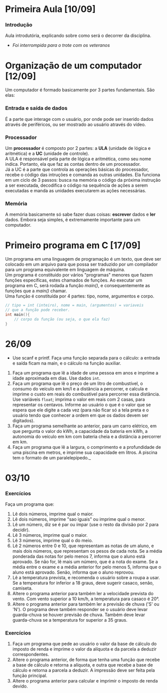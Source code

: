 # Primeira Aula [10/09]
### Introdução
Aula introdutória, explicando sobre como será o decorrer da disciplina.
* _Foi interrompida para o trote com os veteranos_

# Organização de um computador [12/09]

Um computador é formado basicamente por 3 partes fundamentais. São elas: <br>

###  Entrada e saída de dados
É a parte que interage com o usuário, por onde pode ser inserido dados através de periféricos, ou ser mostrado ao usuário através do vídeo.

### Processador
Um **processador** é composto por 2 partes: a **ULA** (unidade de lógica e aritmética) e a **UC** (unidade de controle).<br>
A ULA é responsável pela parte de lógica e aritmética, como seu nome indica. Portanto, ela que faz as contas dentro de um processador.<br>
Já a UC é a parte que controla as operações básicas do processador, recebe o código das intruções e comanda as outras unidades. Ela funciona em um ciclo de 3 passos: busca na memória o código da próxima instrução a ser executada, decodifica o código na sequência de ações a serem executadas e manda as unidades executarem as ações necessárias.

### Memória
A memória basicamente só sabe fazer duas coisas: **escrever** dados e **ler** dados. Embora seja simples, é extremamente importante para um computador.

# Primeiro programa em C [17/09]

Um programa em uma linguagem de programação é um texto, que deve ser colocado em um arquivo para que possa ser traduzido por um compilador para um programa equivalente em linguagem de máquina. <br>
Um programa é constituido por vários "programas" menores que fazem funções específicas, estes chamados de funções. Ao executar um programa em C, será rodada a função _main()_, e consequentemente as funções que a _main()_ chamar.<br>
Uma função é constituída por 4 partes: tipo, nome, argumentos e corpo.
```C
// tipo = int (inteiro), nome = main, (argumentos) = variaveis 
// que a função pode receber. 
int main(){
    // corpo da função (ou seja, o que ela faz)
}
```





# 26/09  

* Use scanf e printf. Faça uma função separada para o cálculo: a entrada e saída ficam na main, e o cálculo na função auxiliar.

1. Faça um programa que lê a idade de uma pessoa em anos e imprime a idade aproximada em dias. Use dados `int`.
2. Faça um programa que lê o preço de um litro de combustível, o consumo do veículo em km/l e a distância a percorrer, e calcula e imprime o custo em reais do combustível para percorrer essa distância. Use variáveis `float`; imprima o valor em reais com 2 casas, para representar os centavos. Informe ao usuário o que é o valor que se espera que ele digite a cada vez (para não ficar só a tela preta e o usuário tendo que conhecer a ordem em que os dados devem ser digitados).
3. Faça um programa semelhante ao anterior, para um carro elétrico, em que pergunta o valor do kWh, a capacidade da bateria em kWh, a autonomia do veículo em km com bateria cheia e a distância a percorrer em km.
4. Faça um programa que lê a largura, o comprimento e a profundidade de uma piscina em metros, e imprime sua capacidade em litros. A piscina tem o formato de um paralelepípedo._

# 03/10
### Exercícios
Faça um programa que:
1. Lê dois números, imprime qual o maior.
1. Lê dois números, imprime "sao iguais" ou imprime qual o menor.
1. Lê um número, diz se é par ou ímpar (use o resto da divisão por 2 para decidir).
1. Lê 3 números, imprime qual o maior.
1. Lê 3 números, imprime qual o do meio.
5. Lê 2 números entre 0 e 10, que representam as notas de um aluno, e mais dois números, que representam os pesos de cada nota. Se a média ponderada das notas for pelo menos 7, informa que o aluno está aprovado. Se não for, lê mais um número, que é a nota do exame. Se a média entre o exame e a média anterior for pelo menos 5, informa que o aluno está aprovado. Senão, informa que o aluno reprovou.
6. Lê a temperatura prevista, e recomenda o usuário sobre a roupa a usar. Se a
   temperatura for inferior a 18 graus, deve sugerir casaco, senão, camiseta.
7. Altere o programa anterior para também ler a velocidade prevista do vento.
   Com vento superior a 10 km/h, a temperatura para casaco é 20°.
8. Altere o programa anterior para também ler a previsão de chuva ('S' ou 'N').
   O programa deve também responder se o usuário deve levar guarda-chuva se
   houver previsão de chuva. Também deve levar guarda-chuva se a temperatura for
   superior a 35 graus.

### Exercícios

1. Faça um programa que pede ao usuário o valor da base de cálculo do imposto
   de renda e imprime o valor da alíquota e da parcela a deduzir correspondentes.
2. Altere o programa anterior, de forma que tenha uma função que recebe a base
   de cálculo e retorna a alíquota, e outra que recebe a base de cálculo e
   retorna a parcela a deduzir. A impressão deve ser feita pela função
   principal.
3. Altere o programa anterior para calcular e imprimir o imposto de renda devido.